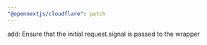 ```yaml
---
"@opennextjs/cloudflare": patch
---
```


add: Ensure that the initial request.signal is passed to the wrapper
